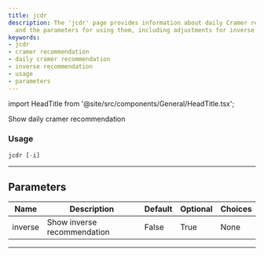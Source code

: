 ```yaml
---
title: jcdr
description: The 'jcdr' page provides information about daily Cramer recommendations
  and the parameters for using them, including adjustments for inverse recommendations.
keywords:
- jcdr
- cramer recommendation
- daily cramer recommendation
- inverse recommendation
- usage
- parameters
---
```


import HeadTitle from '@site/src/components/General/HeadTitle.tsx';

<HeadTitle title="jcdr - Ba - Stocks - Reference | OpenBB Terminal Docs" />

Show daily cramer recommendation

### Usage

```python
jcdr [-i]
```

---

## Parameters

| Name | Description | Default | Optional | Choices |
| ---- | ----------- | ------- | -------- | ------- |
| inverse | Show inverse recommendation | False | True | None |

---
